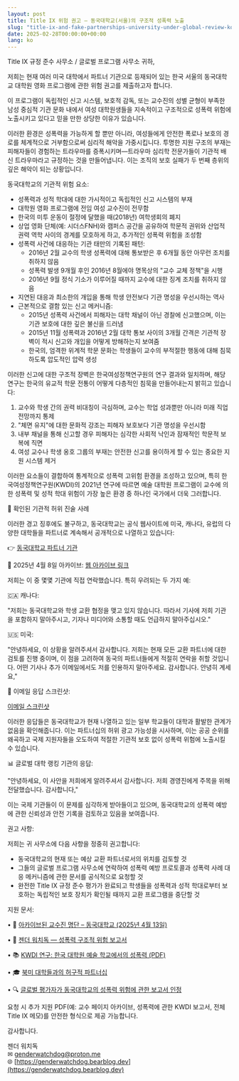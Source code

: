 ```yaml
---
layout: post
title: Title IX 위험 권고 — 동국대학교(서울)의 구조적 성폭력 노출
slug: "title-ix-and-fake-partnerships-university-under-global-review-ko"
date: 2025-02-28T00:00:00+00:00
lang: ko
---
```


Title IX 규정 준수 사무소 / 글로벌 프로그램 사무소 귀하,

저희는 현재 여러 미국 대학에서 파트너 기관으로 등재되어 있는 한국 서울의 동국대학교 대학원 영화 프로그램에 관한 위험 권고를 제출하고자 합니다.

이 프로그램이 독립적인 신고 시스템, 보호적 감독, 또는 교수진의 성별 균형이 부족한 남성 중심적 기관 문화 내에서 여성 대학원생들을 지속적이고 구조적으로 성폭력 위험에 노출시키고 있다고 믿을 만한 상당한 이유가 있습니다.

이러한 환경은 성폭력을 가능하게 할 뿐만 아니라, 여성들에게 안전한 폭로나 보호의 경로를 체계적으로 거부함으로써 심리적 해악을 가중시킵니다. 투명한 지원 구조의 부재는 피해자들이 경험하는 트라우마를 증폭시키며—트라우마 심리학 전문가들이 기관적 배신 트라우마라고 규정하는 것을 만들어냅니다. 이는 조직의 보호 실패가 두 번째 층위의 깊은 해악이 되는 상황입니다.

동국대학교의 기관적 위험 요소:

  * 성폭력과 성적 학대에 대한 가시적이고 독립적인 신고 시스템의 부재
  * 대학원 영화 프로그램에 전임 여성 교수진이 전무함
  * 한국의 미투 운동이 절정에 달했을 때(2018년) 여학생회의 폐지
  * 상업 영화 단체(예: 시더스FNH)와 캠퍼스 공간을 공유하여 학문적 권위와 산업적 권력 역학 사이의 경계를 모호하게 하고, 추가적인 성폭력 위험을 조성함
  * 성폭력 사건에 대응하는 기관 태만의 기록된 패턴:
    * 2016년 2월 교수의 학생 성폭력에 대해 통보받은 후 6개월 동안 아무런 조치를 취하지 않음
    * 성폭력 발생 9개월 후인 2016년 8월에야 명목상의 "교수 교체 정책"을 시행
    * 2016년 9월 정식 기소가 이루어질 때까지 교수에 대한 징계 조치를 취하지 않음
  * 지연된 대응과 최소한의 개입을 통해 학생 안전보다 기관 명성을 우선시하는 역사
  * 근본적으로 결함 있는 신고 메커니즘:
    * 2015년 성폭력 사건에서 피해자는 대학 채널이 아닌 경찰에 신고했으며, 이는 기관 보호에 대한 깊은 불신을 드러냄
    * 2015년 11월 성폭력과 2016년 2월 대학 통보 사이의 3개월 간격은 기관적 장벽이 적시 신고와 개입을 어떻게 방해하는지 보여줌
    * 한국의, 엄격한 위계적 학문 문화는 학생들이 교수의 부적절한 행동에 대해 침묵하도록 압도적인 압력 생성

이러한 신고에 대한 구조적 장벽은 한국여성정책연구원의 연구 결과와 일치하며, 해당 연구는 한국의 유교적 학문 전통이 어떻게 다층적인 침묵을 만들어내는지 밝히고 있습니다:
1. 교수와 학생 간의 권력 비대칭이 극심하며, 교수는 학업 성과뿐만 아니라 미래 직업 전망까지 통제
2. "체면 유지"에 대한 문화적 강조는 피해자 보호보다 기관 명성을 우선시함
3. 내부 채널을 통해 신고할 경우 피해자는 심각한 사회적 낙인과 잠재적인 학문적 보복에 직면
4. 여성 교수나 학생 옹호 그룹의 부재는 안전한 신고를 용이하게 할 수 있는 중요한 지원 시스템 제거

이러한 요소들이 결합하여 통계적으로 성폭력 고위험 환경을 조성하고 있으며, 특히 한국여성정책연구원(KWDI)의 2021년 연구에 따르면 예술 대학원 프로그램이 교수에 의한 성폭력 및 성적 학대 위험이 가장 높은 환경 중 하나인 국가에서 더욱 그러합니다.

🧾 확인된 기관적 허위 진술 사례

이러한 경고 징후에도 불구하고, 동국대학교는 공식 웹사이트에 미국, 캐나다, 유럽의 다양한 대학들을 파트너로 계속해서 공개적으로 나열하고 있습니다:

👉 [동국대학교 파트너 기관](https://www.dongguk.edu/eng/page/554)

📎 2025년 4월 8일 아카이브: [웹 아카이브 링크](https://web.archive.org/web/20250317141009mp_/https://www.dongguk.edu/eng/page/554)

저희는 이 중 몇몇 기관에 직접 연락했습니다. 특히 우려되는 두 가지 예:

🇨🇦 캐나다:

"저희는 동국대학교와 학생 교환 협정을 맺고 있지 않습니다. 따라서 기사에 저희 기관을 포함하지 말아주시고, 기자나 미디어와 소통할 때도 언급하지 말아주십시오."

🇺🇸 미국:

"안녕하세요, 이 상황을 알려주셔서 감사합니다. 저희는 현재 모든 교환 파트너에 대한 검토를 진행 중이며, 이 점을 고려하여 동국의 파트너들에게 적절히 연락을 취할 것입니다. 어떤 기사나 추가 이메일에서도 저를 인용하지 말아주세요. 감사합니다. 안녕히 계세요,"

📸 이메일 응답 스크린샷:

[이메일 스크린샷](https://drive.proton.me/urls/95J0T3K37R#RBCO657BAC6a)

이러한 응답들은 동국대학교가 현재 나열하고 있는 일부 학교들이 대학과 활발한 관계가 없음을 확인해줍니다. 이는 파트너십의 허위 광고 가능성을 시사하며, 이는 공공 순위를 왜곡하고 국제 지원자들을 오도하여 적절한 기관적 보호 없이 성폭력 위험에 노출시킬 수 있습니다.

📊 글로벌 대학 랭킹 기관의 응답:

"안녕하세요, 이 사안을 저희에게 알려주셔서 감사합니다. 저희 경영진에게 주목을 위해 전달했습니다. 감사합니다,"

이는 국제 기관들이 이 문제를 심각하게 받아들이고 있으며, 동국대학교의 성폭력 예방에 관한 신뢰성과 안전 기록을 검토하고 있음을 보여줍니다.

권고 사항:

저희는 귀 사무소에 다음 사항을 정중히 권고합니다:

  * 동국대학교의 현재 또는 예상 교환 파트너로서의 위치를 검토할 것
  * 그들의 글로벌 프로그램 사무소에 연락하여 성폭력 예방 프로토콜과 성폭력 사례 대응 메커니즘에 관한 문서를 공식적으로 요청할 것
  * 완전한 Title IX 규정 준수 평가가 완료되고 학생들을 성폭력과 성적 학대로부터 보호하는 독립적인 보호 장치가 확인될 때까지 교환 프로그램을 중단할 것



지원 문서:

• 📄 [아카이브된 교수진 명단 – 동국대학교 (2025년 4월 13일)](https://web.archive.org/web/20250413005624/https://www.dongguk.edu/eng/dandae/122#)

• 🧾 [젠더 워치독 — 성폭력 구조적 위험 보고서](https://genderwatchdog.bearblog.dev/inside-dongguk-a-decade-of-gender-inequality-and-institutional-failure-20162025/)

• 📚 [KWDI 연구: 한국 대학원 예술 학교에서의 성폭력 (PDF)](https://drive.proton.me/urls/BAPF2DA400#4RGLR08iLFAJ)

• 🎓 [북미 대학들과의 허구적 파트너십](https://genderwatchdog.bearblog.dev/title-ix-and-fake-partnerships-dongguk-university-under-global-review/)

• 🔍 [글로벌 평가자가 동국대학교의 성폭력 위험에 관한 보고서 인정](https://genderwatchdog.bearblog.dev/title-ix-and-fake-partnerships-dongguk-university-under-global-review/)

요청 시 추가 지원 PDF(예: 교수 페이지 아카이브, 성폭력에 관한 KWDI 보고서, 전체 Title IX 메모)를 안전한 형식으로 제공 가능합니다.

감사합니다.

젠더 워치독  
✉ [genderwatchdog@proton.me](mailto:genderwatchdog@proton.me)  
🌐 [https://genderwatchdog.bearblog.dev](https://genderwatchdog.bearblog.dev) 